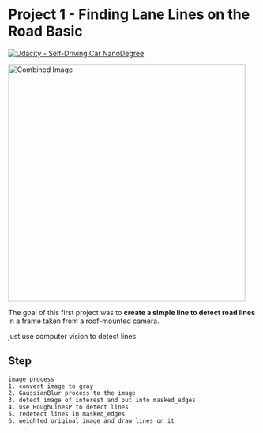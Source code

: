 # Project 1 - Finding Lane Lines on the Road Basic
[![Udacity - Self-Driving Car NanoDegree](https://s3.amazonaws.com/udacity-sdc/github/shield-carnd.svg)](http://www.udacity.com/drive)

<img src="examples/laneLines_thirdPass.jpg" width="480" alt="Combined Image" />

The goal of this first project was to **create a simple line to detect road lines** in a frame taken from a roof-mounted camera.

just use computer vision to detect lines
## Step
```
image process
1. convert image to gray
2. GaussianBlur process to the image
3. detect image of interest and put into masked_edges
4. use HoughLinesP to detect lines
5. redetect lines in masked_edges
6. weighted original image and draw lines on it
```